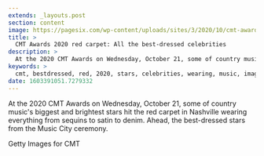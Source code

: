 ```yaml
--- 
extends: _layouts.post 
section: content 
image: https://pagesix.com/wp-content/uploads/sites/3/2020/10/cmt-awards-2020-red-carpet-celebrities.jpg?quality=90&strip=all&w=1200 
title: > 
  CMT Awards 2020 red carpet: All the best-dressed celebrities 
description: > 
  At the 2020 CMT Awards on Wednesday, October 21, some of country music's biggest and brightest stars hit the red carpet in Nashville wearing everything from sequins to satin to denim.Ahead, the best-dressed stars from the Music City ceremony.Getty Images for CMT 
keywords: > 
  cmt, bestdressed, red, 2020, stars, celebrities, wearing, music, images, nashville, satin, carpet, musics, sequins, awards 
date: 1603391051.7279332 
--- 
```

<div><p>At the 2020 CMT Awards on Wednesday, October 21, some of country music's biggest and brightest stars hit the red carpet in Nashville wearing everything from sequins to satin to denim. Ahead, the best-dressed stars from the Music City ceremony.</p><p class="credit">Getty Images for CMT</p>
											</div>